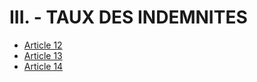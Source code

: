 # III. - TAUX DES INDEMNITES

- [Article 12](article-12.md)
- [Article 13](article-13.md)
- [Article 14](article-14.md)
